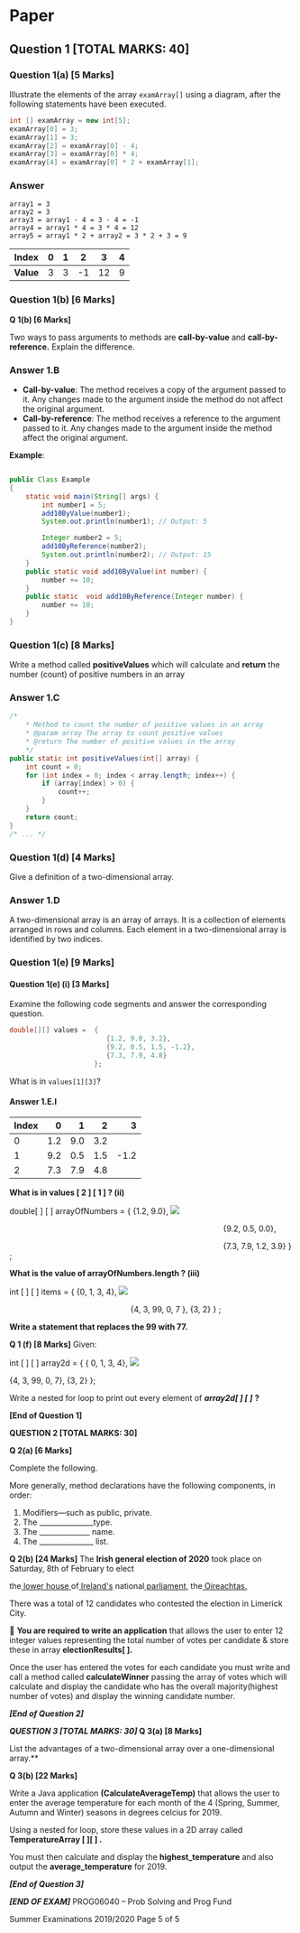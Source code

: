 ﻿
# Paper

## Question 1 [TOTAL MARKS: 40]

### Question 1(a) [5 Marks]

Illustrate the elements of the array `examArray[]` using a diagram, after the following statements have been executed.

```java
int [] examArray = new int[5];
examArray[0] = 3;
examArray[1] = 3; 
examArray[2] = examArray[0] - 4; 
examArray[3] = examArray[0] * 4; 
examArray[4] = examArray[0] * 2 + examArray[1]; 
```

### Answer

```text
array1 = 3
array2 = 3
array3 = array1 - 4 = 3 - 4 = -1
array4 = array1 * 4 = 3 * 4 = 12
array5 = array1 * 2 + array2 = 3 * 2 + 3 = 9
```

| Index     | 0 | 1 | 2  | 3  | 4 |
|-----------|---|---|----|----|---|
| **Value** | 3 | 3 | -1 | 12 | 9 |

### Question 1(b) [6 Marks]

**Q 1(b)  [6 Marks]**

Two ways to pass arguments to methods are **call-by-value** and **call-by-reference.** Explain the difference.

### Answer 1.B

- **Call-by-value**: The method receives a copy of the argument passed to it. Any changes made to the argument inside the method do not affect the original argument.
- **Call-by-reference**: The method receives a reference to the argument passed to it. Any changes made to the argument inside the method affect the original argument.

**Example**:  

```java

public Class Example
{
    static void main(String[] args) {
        int number1 = 5;
        add10ByValue(number1);
        System.out.println(number1); // Output: 5

        Integer number2 = 5;
        add10ByReference(number2);
        System.out.println(number2); // Output: 15
    }
    public static void add10ByValue(int number) {
        number += 10;
    }
    public static  void add10ByReference(Integer number) {
        number += 10;
    }
}
```

### Question 1(c) [8 Marks]

Write a method called **positiveValues** which will calculate and **return** the number (count) of positive numbers in an array  

### Answer 1.C

```java
/*
    * Method to count the number of positive values in an array
    * @param array The array to count positive values
    * @return The number of positive values in the array
    */
public static int positiveValues(int[] array) {
    int count = 0;
    for (int index = 0; index < array.length; index++) {
        if (array[index] > 0) {
            count++;
        }
    }
    return count;
}
/* ... */
```

### Question 1(d) [4 Marks]

Give a definition of a two-dimensional array.

### Answer 1.D

A two-dimensional array is an array of arrays. It is a collection of elements arranged in rows and columns. Each element in a two-dimensional array is identified by two indices.

### Question 1(e) [9 Marks]

#### Question 1(e) (i) [3 Marks]

Examine the following code segments and answer the corresponding question.  

```java
double[][] values =  {
                        {1.2, 9.0, 3.2},
                        {9.2, 0.5, 1.5, -1.2},
                        {7.3, 7.9, 4.8}
                     }; 
```

What is in `values[1][3]`?

#### Answer 1.E.I

| Index |   0 |   1 |   2 |    3 |
|-------|----:|----:|----:|-----:|
| 0     | 1.2 | 9.0 | 3.2 |      |
| 1     | 9.2 | 0.5 | 1.5 | -1.2 |
| 2     | 7.3 | 7.9 | 4.8 |      |


**What is in values [ 2 ] [ 1 ] ? (ii)** 

double[ ] [ ] arrayOfNumbers =  { {1.2, 9.0}, ![](Aspose.Words.7fa8a7ba-c30d-4cac-b5c2-45122269fcef.003.png)

`                                                     `{9.2, 0.5, 0.0}, 

`                                                     `{7.3, 7.9, 1.2, 3.9} } ; 

**What is the value of arrayOfNumbers.length ? (iii)** 

int [ ] [ ]  items =  { {0, 1, 3, 4}, ![](Aspose.Words.7fa8a7ba-c30d-4cac-b5c2-45122269fcef.004.png)

`                              `{4, 3, 99, 0, 7 },                               {3, 2} } ; 

**Write a statement that replaces the 99 with 77.** 

**Q 1 (f)   [8 Marks]** Given: 

int [ ] [ ] array2d = {     { 0, 1, 3, 4}, ![](Aspose.Words.7fa8a7ba-c30d-4cac-b5c2-45122269fcef.005.png)

{4, 3, 99, 0, 7}, {3, 2} }; 

Write a nested for loop to print out every element of ***array2d[ ] [ ]*** **?** 

**[End of Question 1]** 

**QUESTION 2       [TOTAL MARKS: 30]** 

**Q 2(a)  [6 Marks]** 

Complete the following. 

More generally, method declarations have the following components, in order:  

1. Modifiers—such as public, private.  
2. The \_\_\_\_\_\_\_\_\_\_\_\_\_\_\_type. 
3. The  \_\_\_\_\_\_\_\_\_\_\_\_\_\_ name. 
4. The \_\_\_\_\_\_\_\_\_\_\_\_\_\_\_ list. 

**Q 2(b)  [24 Marks]** The **Irish general election of 2020** took place on Saturday, 8th of February to elect 

the[ lower house ](http://en.wikipedia.org/wiki/Lower_house)of[ Ireland's](http://en.wikipedia.org/wiki/Republic_of_Ireland) national[ parliament,](http://en.wikipedia.org/wiki/Parliament) the[ Oireachtas.](http://en.wikipedia.org/wiki/Oireachtas)  

There was a total of 12 candidates who contested the election in Limerick City.  

￿  **You are required to write an application** that allows the user to enter 12 integer values representing the total number of votes per candidate & store these in array **electionResults[ ].**  

Once the user has entered the votes for each candidate you must write and call a method called **calculateWinner** passing the array of votes which will calculate and display the candidate who has the overall majority(highest number of votes) and display the winning candidate number. 

***[End of Question 2]*** 

***QUESTION 3  [TOTAL MARKS: 30]* Q 3(a)  [8 Marks]** 

List the advantages of a two-dimensional array over a one-dimensional array.** 

**Q 3(b)  [22 Marks]** 

Write a Java application **(CalculateAverageTemp)** that allows the user to enter the average temperature for each month of the 4 (Spring, Summer, Autumn and Winter) seasons in degrees celcius for 2019. 

Using a nested for loop, store these values in a 2D array called  **TemperatureArray [ ][ ] .**  

You must then calculate and display the **highest\_temperature** and also output the **average\_temperature** for 2019. 

***[End of Question 3]*** 

***[END OF EXAM]*** 
PROG06040 – Prob Solving and Prog Fund 

Summer Examinations 2019/2020  Page 5 of 5 
